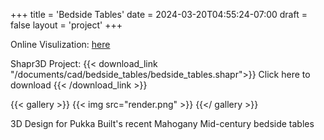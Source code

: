 +++
title = 'Bedside Tables'
date = 2024-03-20T04:55:24-07:00
draft = false
layout = 'project'
+++

Online Visulization: [here](https://beta.collaborate.shapr3d.com/v/QiLlW8ULcsdGMxVjttpxT)

Shapr3D Project:
{{< download_link "/documents/cad/bedside_tables/bedside_tables.shapr">}}
Click here to download
{{< /download_link >}}

<!--more-->

{{< gallery >}}
    {{< img src="render.png" >}}
{{</ gallery >}}

3D Design for Pukka Built's recent Mahogany Mid-century bedside tables
